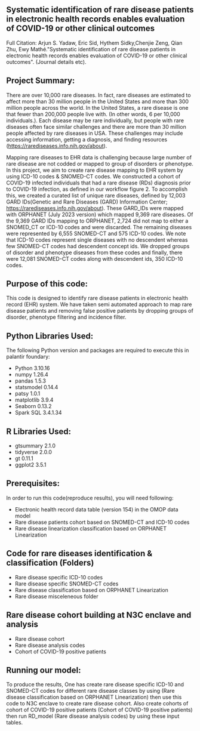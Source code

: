 ## Systematic identification of rare disease patients in electronic health records enables evaluation of COVID-19 or other clinical outcomes


Full Citation:
Arjun S. Yadaw, Eric Sid, Hythem Sidky,Chenjie Zeng, Qian Zhu, Ewy Mathé."Systematic identification of rare disease patients in electronic health records enables evaluation of COVID-19 or other clinical outcomes". (Journal details etc).

## Project Summary: 
There are over 10,000 rare diseases. In fact, rare diseases are estimated to affect more than 30 million people in the United States and more than 300 million people across the world. In the United States, a rare disease is one that fewer than 200,000 people live with. (In other words, 6 per 10,000 individuals.). Each disease may be rare individually, but people with rare diseases often face similar challenges and there are more than 30 million people affected by rare diseases in USA. These challenges may include accessing information, getting a diagnosis, and finding resources (https://rarediseases.info.nih.gov/about). 

Mapping rare diseases to EHR data is challenging because large number of rare disease are not codded or mapped to group of disorders or phenotype. In this project, we aim to create rare disease mapping to EHR system by using ICD-10 codes & SNOMED-CT codes. We constructed a cohort of COVID-19 infected individuals that had a rare disease (RDs) diagnosis prior to COVID-19 infection, as defined in our workflow figure 2.  To accomplish this, we created a curated list of unique rare diseases, defined by 12,003 GARD IDs(Genetic and Rare Diseases (GARD) Information Center; https://rarediseases.info.nih.gov/about).  These GARD_IDs were mapped with ORPHANET (July 2023 version) which mapped 9,369 rare diseases.  Of the 9,369 GARD IDs mapping to ORPHANET, 2,724 did not map to either a SNOMED_CT or ICD-10 codes and were discarded.  The remaining diseases were represented by 6,555 SNOMED-CT and 575 ICD-10 codes.  We note that ICD-10 codes represent single diseases with no descendent whereas few SNOMED-CT codes had descendent concept ids. We dropped groups of disorder and phenotype diseases from these codes and finally, there were 12,081 SNOMED-CT codes along with descendent ids, 350 ICD-10 codes.
## Purpose of this code: 
This code is designed to identify rare disease patients in electronic health record (EHR) system. We have taken semi automated approach to map rare disease patients and removing false positive patients by dropping groups of disorder, phenotype filtering and incidence filter.

## Python Libraries Used:
The following Python version and packages are required to execute this in palantir foundary:

* Python 3.10.16
* numpy 1.26.4
* pandas 1.5.3
* statsmodel 0.14.4
* patsy 1.0.1
* matplotlib 3.9.4
* Seaborn 0.13.2
* Spark SQL 3.4.1.34

## R Libraries Used:
* gtsummary 2.1.0
* tidyverse 2.0.0
* gt 0.11.1
* ggplot2 3.5.1

## Prerequisites: 
In order to run this code(reproduce results), you will need following:

* Electronic health record data table (version 154) in the OMOP data model
* Rare disease patients cohort based on SNOMED-CT and ICD-10 codes
* Rare disease linearization classification based on ORPHANET Linearization
  
## Code for rare diseases identification & classification (Folders)
* Rare disease specific ICD-10 codes 
* Rare disease specific SNOMED-CT codes
* Rare disease classification based on ORPHANET Linearization
* Rare disease misceleneous folder

## Rare disease cohort building at N3C enclave and analysis
* Rare disease cohort 
* Rare disease analysis codes
* Cohort of COVID-19 positive patients

## Running our model:
To produce the results, One has create rare disease specific ICD-10 and SNOMED-CT codes for different rare disease classes by using (Rare disease classification based on ORPHANET Linearization) then use this code to N3C enclave to create rare disease cohort. Also create cohorts of cohort of COVID-19 positive patients (Cohort of COVID-19 positive patients) then run RD_model (Rare disease analysis codes) by using these input tables.
  
